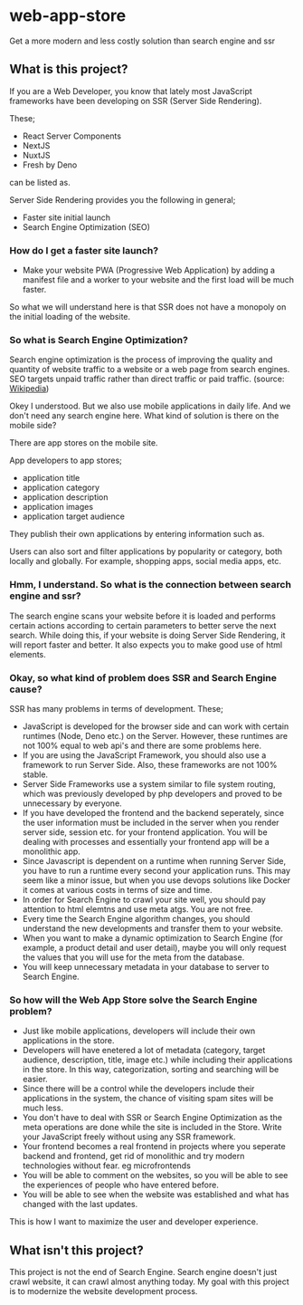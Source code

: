 # web-app-store
Get a more modern and less costly solution than search engine and ssr

## What is this project?

If you are a Web Developer, you know that lately most JavaScript frameworks have been developing on SSR (Server Side Rendering).

These;
 - React Server Components
 - NextJS
 - NuxtJS
 - Fresh by Deno

can be listed as.

Server Side Rendering provides you the following in general;
- Faster site initial launch
- Search Engine Optimization (SEO)

### How do I get a faster site launch?
- Make your website PWA (Progressive Web Application) by adding a manifest file and a worker to your website and the first load will be much faster.

So what we will understand here is that SSR does not have a monopoly on the initial loading of the website.

### So what is Search Engine Optimization?

Search engine optimization is the process of improving the quality and quantity of website traffic to a website or a web page from search engines. SEO targets unpaid traffic rather than direct traffic or paid traffic. (source: [Wikipedia](https://en.wikipedia.org/wiki/Search_engine_optimization))

Okey I understood. But we also use mobile applications in daily life. And we don't need any search engine here. What kind of solution is there on the mobile side?

There are app stores on the mobile site.

App developers to app stores;
  - application title
  - application category
  - application description
  - application images
  - application target audience

They publish their own applications by entering information such as.

Users can also sort and filter applications by popularity or category, both locally and globally. For example, shopping apps, social media apps, etc.

### Hmm, I understand. So what is the connection between search engine and ssr?

The search engine scans your website before it is loaded and performs certain actions according to certain parameters to better serve the next search.
While doing this, if your website is doing Server Side Rendering, it will report faster and better. It also expects you to make good use of html elements.

### Okay, so what kind of problem does SSR and Search Engine cause?

SSR has many problems in terms of development.
These;
  - JavaScript is developed for the browser side and can work with certain runtimes (Node, Deno etc.) on the Server. However, these runtimes are not 100% equal to web api's and there are some problems here.
  - If you are using the JavaScript Framework, you should also use a framework to run Server Side. Also, these frameworks are not 100% stable.
  - Server Side Frameworks use a system similar to file system routing, which was previously developed by php developers and proved to be unnecessary by everyone.
  - If you have developed the frontend and the backend seperately, since the user information must be included in the server when you render server side, session etc. for your frontend application. You will be dealing with processes and essentially your frontend app will be a monolithic app.
  - Since Javascript is dependent on a runtime when running Server Side, you have to run a runtime every second your application runs. This may seem like a minor issue, but when you use devops solutions like Docker it comes at various costs in terms of size and time.
  - In order for Search Engine to crawl your site well, you should pay attention to html elemtns and use meta atgs. You are not free.
  - Every time the Search Engine algorithm changes, you should understand the new developments and transfer them to your website.
  - When you want to make a dynamic optimization to Search Engine (for example, a product detail and user detail), maybe you will only request the values that you will use for the meta from the database.
  - You will keep unnecessary metadata in your database to server to Search Engine.

### So how will the Web App Store solve the Search Engine problem?
  - Just like mobile applications, developers will include their own applications in the store.
  - Developers will have enetered a lot of metadata (category, target audience, description, title, image etc.) while including their applications in the store. In this way, categorization, sorting and searching will be easier.
  - Since there will be a control while the developers include their applications in the system, the chance of visiting spam sites will be much less.
  - You don't have to deal with SSR or Search Engine Optimization as the meta operations are done while the site is included in the Store. Write your JavaScript freely without using any SSR framework.
  - Your frontend becomes a real frontend in projects where you seperate backend and frontend, get rid of monolithic and try modern technologies without fear. eg microfrontends
  - You will be able to comment on the websites, so you will be able to see the experiences of people who have entered before.
  - You will be able to see when the website was established and what has changed with the last updates.

This is how I want to maximize the user and developer experience.

## What isn't this project?

This project is not the end of Search Engine. Search engine doesn't just crawl website, it can crawl almost anything today. My goal with this project is to modernize the website development process.
